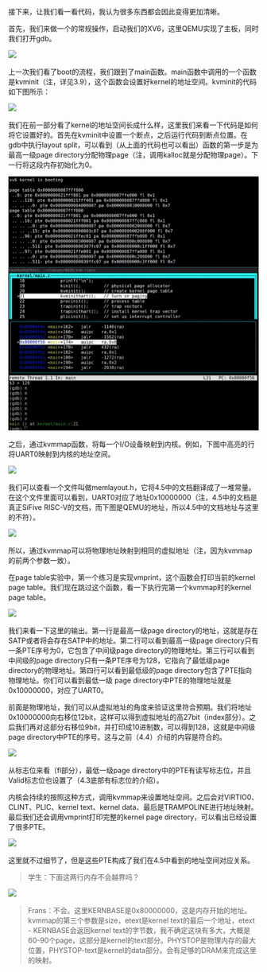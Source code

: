 接下来，让我们看一看代码，我认为很多东西都会因此变得更加清晰。

首先，我们来做一个的常规操作，启动我们的XV6，这里QEMU实现了主板，同时我们打开gdb。

[![](https://github.com/huihongxiao/MIT6.S081/raw/master/.gitbook/assets/image%20(209).png)](https://github.com/huihongxiao/MIT6.S081/blob/master/.gitbook/assets/image%20\(209\).png)

上一次我们看了boot的流程，我们跟到了main函数。main函数中调用的一个函数是kvminit（注，详见3.9），这个函数会设置好kernel的地址空间。kvminit的代码如下图所示：

[![](https://github.com/huihongxiao/MIT6.S081/raw/master/.gitbook/assets/image%20(356).png)](https://github.com/huihongxiao/MIT6.S081/blob/master/.gitbook/assets/image%20\(356\).png)

我们在前一部分看了kernel的地址空间长成什么样，这里我们来看一下代码是如何将它设置好的。首先在kvminit中设置一个断点，之后运行代码到断点位置。在gdb中执行layout split，可以看到（从上面的代码也可以看出）函数的第一步是为最高一级page directory分配物理page（注，调用kalloc就是分配物理page）。下一行将这段内存初始化为0。

[![](https://github.com/huihongxiao/MIT6.S081/raw/master/.gitbook/assets/image%20(197).png)](https://github.com/huihongxiao/MIT6.S081/blob/master/.gitbook/assets/image%20\(197\).png)

之后，通过kvmmap函数，将每一个I/O设备映射到内核。例如，下图中高亮的行将UART0映射到内核的地址空间。

[![](https://github.com/huihongxiao/MIT6.S081/raw/master/.gitbook/assets/image%20(261).png)](https://github.com/huihongxiao/MIT6.S081/blob/master/.gitbook/assets/image%20\(261\).png)

我们可以查看一个文件叫做memlayout.h，它将4.5中的文档翻译成了一堆常量。在这个文件里面可以看到，UART0对应了地址0x10000000（注，4.5中的文档是真正SiFive RISC-V的文档，而下图是QEMU的地址，所以4.5中的文档地址与这里的不符）。

[![](https://github.com/huihongxiao/MIT6.S081/raw/master/.gitbook/assets/image%20(265).png)](https://github.com/huihongxiao/MIT6.S081/blob/master/.gitbook/assets/image%20\(265\).png)

所以，通过kvmmap可以将物理地址映射到相同的虚拟地址（注，因为kvmmap的前两个参数一致）。

在page table实验中，第一个练习是实现vmprint，这个函数会打印当前的kernel page table。我们现在跳过这个函数，看一下执行完第一个kvmmap时的kernel page table。

[![](https://github.com/huihongxiao/MIT6.S081/raw/master/.gitbook/assets/image%20(328).png)](https://github.com/huihongxiao/MIT6.S081/blob/master/.gitbook/assets/image%20\(328\).png)

我们来看一下这里的输出。第一行是最高一级page directory的地址，这就是存在SATP或者将会存在SATP中的地址。第二行可以看到最高一级page directory只有一条PTE序号为0，它包含了中间级page directory的物理地址。第三行可以看到中间级的page directory只有一条PTE序号为128，它指向了最低级page directory的物理地址。第四行可以看到最低级的page directory包含了PTE指向物理地址。你们可以看到最低一级 page directory中PTE的物理地址就是0x10000000，对应了UART0。

前面是物理地址，我们可以从虚拟地址的角度来验证这里符合预期。我们将地址0x10000000向右移位12bit，这样可以得到虚拟地址的高27bit（index部分）。之后我们再对这部分右移位9bit，并打印成10进制数，可以得到128，这就是中间级page directory中PTE的序号。这与之前（4.4）介绍的内容是符合的。

[![](https://github.com/huihongxiao/MIT6.S081/raw/master/.gitbook/assets/image%20(353).png)](https://github.com/huihongxiao/MIT6.S081/blob/master/.gitbook/assets/image%20\(353\).png)

从标志位来看（fl部分），最低一级page directory中的PTE有读写标志位，并且Valid标志位也设置了（4.3底部有标志位的介绍）。

内核会持续的按照这种方式，调用kvmmap来设置地址空间。之后会对VIRTIO0、CLINT、PLIC、kernel text、kernel data、最后是TRAMPOLINE进行地址映射。最后我们还会调用vmprint打印完整的kernel page directory，可以看出已经设置了很多PTE。

[![](https://github.com/huihongxiao/MIT6.S081/raw/master/.gitbook/assets/image%20(320).png)](https://github.com/huihongxiao/MIT6.S081/blob/master/.gitbook/assets/image%20\(320\).png)

这里就不过细节了，但是这些PTE构成了我们在4.5中看到的地址空间对应关系。


> 学生：下面这两行内存不会越界吗？

[![](https://github.com/huihongxiao/MIT6.S081/raw/master/.gitbook/assets/image%20(377).png)](https://github.com/huihongxiao/MIT6.S081/blob/master/.gitbook/assets/image%20\(377\).png)

> Frans：不会。这里KERNBASE是0x80000000，这是内存开始的地址。kvmmap的第三个参数是size，etext是kernel text的最后一个地址，etext - KERNBASE会返回kernel text的字节数，我不确定这块有多大，大概是60-90个page，这部分是kernel的text部分。PHYSTOP是物理内存的最大位置，PHYSTOP-text是kernel的data部分。会有足够的DRAM来完成这里的映射。
